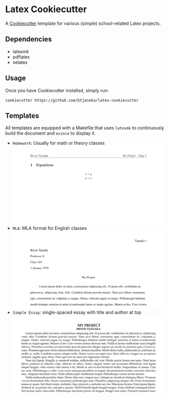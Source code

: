 # Latex Cookiecutter

A [Cookiecutter](https://cookiecutter.readthedocs.io/en/latest/) template for
various (simple) school-related Latex projects.

## Dependencies

- latexmk
- pdflatex
- xelatex

## Usage

Once you have Cookiecutter installed, simply run:

```
cookiecutter https://github.com/btjanaka/latex-cookiecutter
```

## Templates

All templates are equipped with a Makefile that uses `latexmk` to continuously
build the document and `evince` to display it.

- `Homework`: Usually for math or theory classes
  ![Homework sample](docs/samples/homework.png)
- `MLA`: MLA format for English classes ![MLA sample](docs/samples/mla.png)
- `Simple Essay`: single-spaced essay with title and author at top
  ![Simple Essay sample](docs/samples/simple-essay.png)
